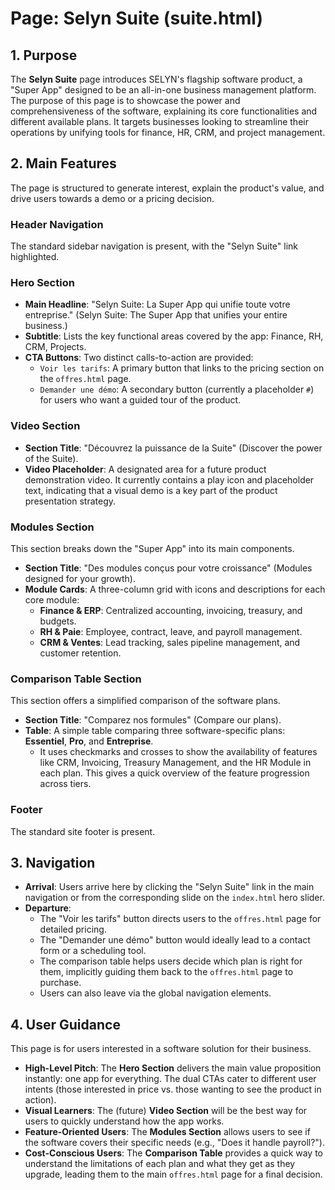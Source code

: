 # Page: Selyn Suite (suite.html)

## 1. Purpose

The **Selyn Suite** page introduces SELYN's flagship software product, a "Super App" designed to be an all-in-one business management platform. The purpose of this page is to showcase the power and comprehensiveness of the software, explaining its core functionalities and different available plans. It targets businesses looking to streamline their operations by unifying tools for finance, HR, CRM, and project management.

## 2. Main Features

The page is structured to generate interest, explain the product's value, and drive users towards a demo or a pricing decision.

### Header Navigation

The standard sidebar navigation is present, with the "Selyn Suite" link highlighted.

### Hero Section

- **Main Headline**: "Selyn Suite: La Super App qui unifie toute votre entreprise." (Selyn Suite: The Super App that unifies your entire business.)
- **Subtitle**: Lists the key functional areas covered by the app: Finance, RH, CRM, Projects.
- **CTA Buttons**: Two distinct calls-to-action are provided:
  - `Voir les tarifs`: A primary button that links to the pricing section on the `offres.html` page.
  - `Demander une démo`: A secondary button (currently a placeholder `#`) for users who want a guided tour of the product.

### Video Section

- **Section Title**: "Découvrez la puissance de la Suite" (Discover the power of the Suite).
- **Video Placeholder**: A designated area for a future product demonstration video. It currently contains a play icon and placeholder text, indicating that a visual demo is a key part of the product presentation strategy.

### Modules Section

This section breaks down the "Super App" into its main components.

- **Section Title**: "Des modules conçus pour votre croissance" (Modules designed for your growth).
- **Module Cards**: A three-column grid with icons and descriptions for each core module:
  - **Finance & ERP**: Centralized accounting, invoicing, treasury, and budgets.
  - **RH & Paie**: Employee, contract, leave, and payroll management.
  - **CRM & Ventes**: Lead tracking, sales pipeline management, and customer retention.

### Comparison Table Section

This section offers a simplified comparison of the software plans.

- **Section Title**: "Comparez nos formules" (Compare our plans).
- **Table**: A simple table comparing three software-specific plans: **Essentiel**, **Pro**, and **Entreprise**.
  - It uses checkmarks and crosses to show the availability of features like CRM, Invoicing, Treasury Management, and the HR Module in each plan. This gives a quick overview of the feature progression across tiers.

### Footer

The standard site footer is present.

## 3. Navigation

- **Arrival**: Users arrive here by clicking the "Selyn Suite" link in the main navigation or from the corresponding slide on the `index.html` hero slider.
- **Departure**:
  - The "Voir les tarifs" button directs users to the `offres.html` page for detailed pricing.
  - The "Demander une démo" button would ideally lead to a contact form or a scheduling tool.
  - The comparison table helps users decide which plan is right for them, implicitly guiding them back to the `offres.html` page to purchase.
  - Users can also leave via the global navigation elements.

## 4. User Guidance

This page is for users interested in a software solution for their business.

- **High-Level Pitch**: The **Hero Section** delivers the main value proposition instantly: one app for everything. The dual CTAs cater to different user intents (those interested in price vs. those wanting to see the product in action).
- **Visual Learners**: The (future) **Video Section** will be the best way for users to quickly understand how the app works.
- **Feature-Oriented Users**: The **Modules Section** allows users to see if the software covers their specific needs (e.g., "Does it handle payroll?").
- **Cost-Conscious Users**: The **Comparison Table** provides a quick way to understand the limitations of each plan and what they get as they upgrade, leading them to the main `offres.html` page for a final decision.
